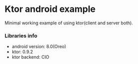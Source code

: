 # Ktor android example
Minimal working example of using ktor(client and server both).

### Libraries info
- android version: 8.0(Oreo)
- ktor: 0.9.2
- ktor backend: CIO
